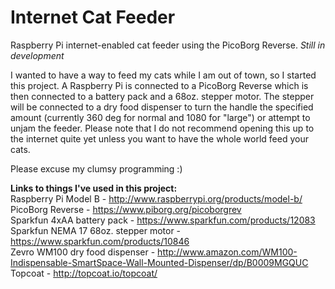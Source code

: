 # Internet Cat Feeder
Raspberry Pi internet-enabled cat feeder using the PicoBorg Reverse. 
*Still in development*

I wanted to have a way to feed my cats while I am out of town, so I started this project. A Raspberry Pi is connected to a PicoBorg Reverse which is then connected to a battery pack and a 68oz. stepper motor. The stepper will be connected to a dry food dispenser to turn the handle the specified amount (currently 360 deg for normal and 1080 for "large") or attempt to unjam the feeder. Please note that I do not recommend opening this up to the internet quite yet unless you want to have the whole world feed your cats.

Please excuse my clumsy programming :)

**Links to things I've used in this project:**  
Raspberry Pi Model B - http://www.raspberrypi.org/products/model-b/  
PicoBorg Reverse - https://www.piborg.org/picoborgrev  
Sparkfun 4xAA battery pack - https://www.sparkfun.com/products/12083  
Sparkfun NEMA 17 68oz. stepper motor - https://www.sparkfun.com/products/10846  
Zevro WM100 dry food dispenser - http://www.amazon.com/WM100-Indispensable-SmartSpace-Wall-Mounted-Dispenser/dp/B0009MGQUC  
Topcoat - http://topcoat.io/topcoat/
